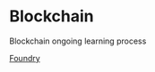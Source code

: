 # Blockchain
Blockchain ongoing learning process <br>

[Foundry](https://github.com/foundry-rs/foundry)